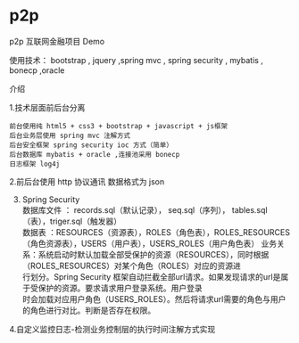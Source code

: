 # p2p  
   
p2p 互联网金融项目 Demo

使用技术： bootstrap , jquery ,spring mvc , spring security , mybatis , bonecp ,oracle

介绍

   1.技术层面前后台分离
   
    前台使用纯 html5 + css3 + bootstrap + javascript + js框架     
    后台业务层使用 spring mvc 注解方式    
    后台安全框架 spring security ioc 方式（简单）    
    后台数据库 mybatis + oracle ,连接池采用 bonecp   
    日志框架 log4j   
   
   2.前后台使用 http 协议通讯  数据格式为 json      

   
   3. Spring Security   
     数据库文件 ： records.sql（默认记录）， seq.sql（序列）， tables.sql（表），triger.sql（触发器）  
     数据表 ：RESOURCES（资源表），ROLES（角色表），ROLES_RESOURCES（角色资源表），USERS（用户表），USERS_ROLES（用户角色表）
     业务关系：系统启动时默认加载全部受保护的资源（RESOURCES），同时根据（ROLES_RESOURCES）对某个角色（ROLES）对应的资源进   
     行划分。Spring Security 框架自动拦截全部url请求。如果发现请求的url是属于受保护的资源。要求请求用户登录系统。用户登录   
     时会加载对应用户角色（USERS_ROLES）。然后将请求url需要的角色与用户的角色进行对比。判断是否存在权限。  
   
   
   
   4.自定义监控日志-检测业务控制层的执行时间注解方式实现  


